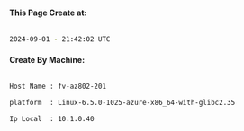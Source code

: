 
   
#### This Page Create at:

```bash

2024-09-01 - 21:42:02 UTC

```

#### Create By Machine:

```bash

Host Name : fv-az802-201

platform  : Linux-6.5.0-1025-azure-x86_64-with-glibc2.35

Ip Local  : 10.1.0.40

```

